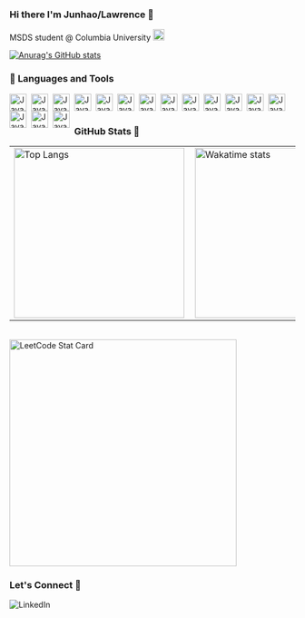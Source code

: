 ### Hi there I'm Junhao/Lawrence 👋

MSDS student @ Columbia University <img height="20px" alt="columbia" src="[./assets/columbia-icon.png"/>


[![Anurag's GitHub stats](https://github-readme-stats.vercel.app/api?username=junhaz4&show_icons=true&theme=tokyonight)](https://github.com/anuraghazra/github-readme-stats)

### 🧰 Languages and Tools

<img align="left" alt="Java" width="30px" style="padding-right:5px;" src="https://cdn.jsdelivr.net/gh/devicons/devicon/icons/git/git-original.svg" />
<img align="left" alt="Java" width="30px" style="padding-right:5px;" src="https://cdn.jsdelivr.net/gh/devicons/devicon/icons/linux/linux-original.svg" />
<img align="left" alt="Java" width="30px" style="padding-right:5px;" src="https://cdn.jsdelivr.net/gh/devicons/devicon/icons/html5/html5-plain.svg" />
<img align="left" alt="Java" width="30px" style="padding-right:5px;" src="https://cdn.jsdelivr.net/gh/devicons/devicon/icons/css3/css3-plain.svg" />
<img align="left" alt="Java" width="30px" style="padding-right:5px;" src="https://cdn.jsdelivr.net/gh/devicons/devicon/icons/javascript/javascript-plain.svg" />
<img align="left" alt="Java" width="30px" style="padding-right:5px;" src="https://cdn.jsdelivr.net/gh/devicons/devicon/icons/react/react-original.svg" />
<img align="left" alt="Java" width="30px" style="padding-right:5px;" src="https://cdn.jsdelivr.net/gh/devicons/devicon/icons/nodejs/nodejs-original.svg" />
<img align="left" alt="Java" width="30px" style="padding-right:5px;" src="https://cdn.jsdelivr.net/gh/devicons/devicon/icons/python/python-plain.svg" />
<img align="left" alt="Java" width="30px" style="padding-right:5px;" src="https://cdn.jsdelivr.net/gh/devicons/devicon/icons/cplusplus/cplusplus-line.svg" />
<img align="left" alt="Java" width="30px" style="padding-right:5px;" src="https://cdn.jsdelivr.net/gh/devicons/devicon/icons/django/django-plain.svg" />
<img align="left" alt="Java" width="30px" style="padding-right:5px;" src="https://cdn.jsdelivr.net/gh/devicons/devicon/icons/neo4j/neo4j-original.svg" />
<img align="left" alt="Java" width="30px" style="padding-right:5px;" src="https://cdn.jsdelivr.net/gh/devicons/devicon/icons/mongodb/mongodb-original.svg" />
<img align="left" alt="Java" width="30px" style="padding-right:5px;" src="https://cdn.jsdelivr.net/gh/devicons/devicon/icons/flask/flask-original.svg" />
<img align="left" alt="Java" width="30px" style="padding-right:5px;" src="https://cdn.jsdelivr.net/gh/devicons/devicon/icons/mysql/mysql-original.svg" />
<img align="left" alt="Java" width="30px" style="padding-right:5px;" src="https://cdn.jsdelivr.net/gh/devicons/devicon/icons/postgresql/postgresql-original.svg" />
<img align="left" alt="Java" width="30px" style="padding-right:5px;" src="https://cdn.jsdelivr.net/gh/devicons/devicon/icons/java/java-plain.svg" />
<br>

#

<!--
[![Top Langs](https://github-readme-stats.vercel.app/api/top-langs/?username=junhaz4)](https://github.com/anuraghazra/github-readme-stats)
-->

### GitHub Stats 🌟 
<center>
  <table>
    <tr>
        <td width="50%">
          <a href="https://github.com/xindixu/github-readme-stats">
          <img height="300px" align="left" alt="Top Langs" src="https://github-readme-stats-xindixu.vercel.app/api/top-langs/?username=xindixu&count-private=true&layout=compact&langs_count=10&hide=hack,assembly,html,makefile,css,scss,scilab&exclude_repo=ostep-homework,xindixu.space-v1,github-readme-stats&hide_border=true" />
          </a>
        </td>
        <td width="50%">
          <a href="https://github.com/xindixu/github-readme-stats">
           <img height="300px" align="left" alt="Wakatime stats" src="https://github-readme-stats-xindixu.vercel.app/api/wakatime?username=97f9ab5a-f461-4518-9875-87cc25885a8c&layout=compact&hide_border=true" />
          </a>
        </td>
   </tr>
  </table>
</center>
<br />


<a href="https://github.com/KnlnKS/leetcode-stats">
  <img alt="LeetCode Stat Card" src="https://apu5rh8gxk.execute-api.us-east-1.amazonaws.com/default/leetcode-stats?username=LawZhang&theme=dark" width="400"/>
</a>

### Let's Connect 🙌
[<img align="left" alt="LinkedIn" src="https://img.shields.io/badge/linkedin-%230077B5.svg?&style=for-the-badge&logo=linkedin&logoColor=white" />][linkedin]
<br />

[linkedin]: https://www.linkedin.com/in/junhao--zhang/
